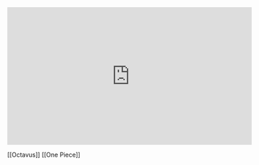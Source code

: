 <iframe width="560" height="315" src="https://www.youtube.com/embed/Tyr7Ymbtl2Y?si=ILvlI50l8SQ4UOZA" title="YouTube video player" frameborder="0" allow="accelerometer; autoplay; clipboard-write; encrypted-media; gyroscope; picture-in-picture; web-share" referrerpolicy="strict-origin-when-cross-origin" allowfullscreen></iframe>

[[Octavus]]
[[One Piece]]